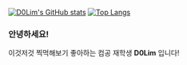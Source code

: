 


<!--  [![Hits](https://hits.seeyoufarm.com/api/count/incr/badge.svg?url=https%3A%2F%2Fgithub.com%2Fimdigo)](https://hits.seeyoufarm.com) -->


[![D0Lim's GitHub stats](https://github-readme-stats.vercel.app/api?username=d0lim&theme=graywhite&show_icons=true&hide=stars)](https://github.com/anuraghazra/github-readme-stats)
[![Top Langs](https://github-readme-stats.vercel.app/api/top-langs/?username=d0lim&layout=compact&hide=c,html,makefile,jupyter%20notebook,assembly,shell,perl)](https://github.com/anuraghazra/github-readme-stats)


### 안녕하세요!
이것저것 찍먹해보기 좋아하는 컴공 재학생 **D0Lim** 입니다!  

<!--
**imdigo/imdigo** is a ✨ _special_ ✨ repository because its `README.md` (this file) appears on your GitHub profile.

Here are some ideas to get you started:

- 🔭 I’m currently working on ...
- 🌱 I’m currently learning ...
- 👯 I’m looking to collaborate on ...
- 🤔 I’m looking for help with ...
- 💬 Ask me about ...
- 📫 How to reach me: ...
- 😄 Pronouns: ...
- ⚡ Fun fact: ...
-->
